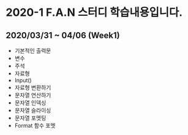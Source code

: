 # 2020-1 F.A.N 스터디 학습내용입니다.
2020/03/31 ~ 04/06 (Week1) 
---
- 기본적인 출력문
- 변수
- 주석
- 자료형
- Input()
- 자료형 변환하기
- 문자열 연산하기
- 문자열 인덱싱
- 문자열 슬라이싱
- 문자열 포멧팅
- Format 함수 포멧